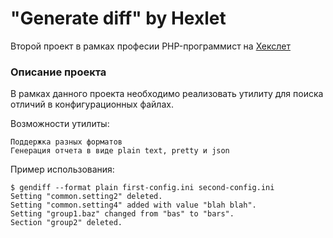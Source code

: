 # "Generate diff" by Hexlet

Второй проект в рамках професии PHP-программист на [Хекслет](https://ru.hexlet.io/professions/php)

### Описание проекта

В рамках данного проекта необходимо реализовать утилиту для поиска отличий в конфигурационных файлах.

Возможности утилиты:

    Поддержка разных форматов
    Генерация отчета в виде plain text, pretty и json

Пример использования:

```
$ gendiff --format plain first-config.ini second-config.ini
Setting "common.setting2" deleted.
Setting "common.setting4" added with value "blah blah".
Setting "group1.baz" changed from "bas" to "bars".
Section "group2" deleted.
```